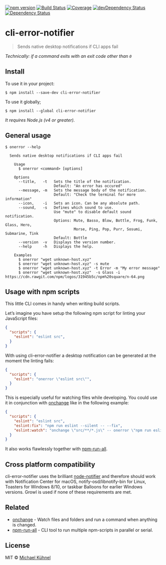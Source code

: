 [![npm version](https://img.shields.io/npm/v/cli-error-notifier.svg?style=flat)](https://www.npmjs.org/package/cli-error-notifier)
[![Build Status](https://travis-ci.org/micromata/cli-error-notifier.svg?branch=master)](https://travis-ci.org/micromata/cli-error-notifier)
[![Coverage](https://codecov.io/gh/micromata/cli-error-notifier/badge.svg?branch=master)](https://codecov.io/gh/micromata/cli-error-notifier?branch=master)
[![devDependency Status](https://david-dm.org/micromata/cli-error-notifier/dev-status.svg)](https://david-dm.org/micromata/cli-error-notifier#info=devDependencies)
[![Dependency Status](https://david-dm.org/micromata/cli-error-notifier/status.svg)](https://david-dm.org/micromata/cli-error-notifier#info=Dependencies)

# cli-error-notifier

> Sends native desktop notifications if CLI apps fail

*Technically: if a command exits with an exit code other than `0`*

## Install

To use it in your project:
```
$ npm install --save-dev cli-error-notifier
```

To use it globally;
```
$ npm install --global cli-error-notifier
```

*It requires Node.js (v4 or greater).*

## General usage

```
$ onerror --help

  Sends native desktop notifications if CLI apps fail

	Usage
	  $ onerror <command> [options]

	Options
	  --title,   -t   Sets the title of the notification.
	                  Default: "An error has occured"
	  --message, -m   Sets the message body of the notification.
	                  Default: "Check the terminal for more information"
	  --icon,    -i   Sets an icon. Can be any absolute path.
	  --sound,   -s   Defines which sound to use.
	                  Use "mute" to disable default sound notification.
	                  Options: Mute, Basso, Blow, Bottle, Frog, Funk, Glass, Hero,
	                           Morse, Ping, Pop, Purr, Sosumi, Submarine, Tink
	                  Default: Bottle
	  --version  -v   Displays the version number.
	  --help     -h   Displays the help.

	Examples
	  $ onerror "wget unknown-host.xyz"
	  $ onerror "wget unknown-host.xyz" -s mute
	  $ onerror "wget unknown-host.xyz" -t Error -m "My error message"
	  $ onerror "wget unknown-host.xyz"  -s Glass -i https://cdn.rawgit.com/npm/logos/31945b5c/npm%20square/n-64.png
```

## Usage with npm scripts

This little CLI comes in handy when writing build scripts.

Let’s imagine you have setup the following npm script for linting your JavaScript files:

```json
{
  "scripts": {
    "eslint": "eslint src",
  }
}
```

With using cli-error-notifier a desktop notification can be generated at the moment the linting fails:

```json
{
  "scripts": {
    "eslint": "onerror \"eslint src\"",
  }
}
```

This is especially useful for watching files while developing. You could use it in conjunction with [onchange](https://github.com/Qard/onchange) like in the following example:

```json
{
  "scripts": {
    "eslint": "eslint src",
    "eslint:fix": "npm run eslint --silent -- --fix",
    "eslint:watch": "onchange \"src/**/*.js\" -- onerror \"npm run eslint --silent\""
  }
}
```

It also works flawlessly together with [npm-run-all](https://github.com/mysticatea/npm-run-all).

## Cross platform compatibility
cli-error-notifier uses the brilliant [node-notifier](https://github.com/mikaelbr/node-notifier) and therefore should work with Notification Center for macOS, notify-osd/libnotify-bin for Linux, Toasters for Windows 8/10, or taskbar Balloons for earlier Windows versions. Growl is used if none of these requirements are met.

## Related

* [onchange](https://github.com/Qard/onchange) - Watch files and folders and run a command when anything is changed.
* [npm-run-all](https://github.com/mysticatea/npm-run-all) - CLI tool to run multiple npm-scripts in parallel or serial.


## License

MIT © [Michael Kühnel](https://micromata.de)
